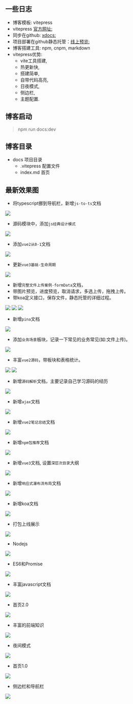 ## 一些日志
- 博客模板: vitepress  
- vitepress [官方网址:](https://vitepress.dev/reference/)
- 同步在github: [xdocs:](https://github.com/xiao-shenghui/xdocs.git)
- 项目部署在github静态托管：[线上预览:](https://xiao-shenghui.github.io/xdocs.github.io/)
- 博客搭建工具: npm, cnpm, markdown
- vitepress优势: 
  - vite工具搭建,
  - 热更新快, 
  - 搭建简单,
  - 自带代码高亮, 
  - 日夜模式, 
  - 侧边栏, 
  - 主题配置.

## 博客启动
> npm run docs:dev
## 博客目录
- docs 项目目录
  - .vitepress 配置文件
  - index.md 首页

## 最新效果图
- 将typescript挪到导航栏，新增`js-to-ts`文档
<img src="./mdImg/typescript.jpg">

- 源码模块中，添加`js经典设计模式`
<img src="./mdImg/js-design-model.jpg">

- 添加`vue2从0-1`文档
<img src="./mdImg/vue2-0-1.jpg">

- 更新`vue3基础-生命周期`
<img src="./mdImg/vue2-vue3-lifecycle.jpg">

- 新增`完整文件上传案例-formData`文档，
- 带图片预览，进度预览，取消请求，多选上传，拖拽上传。
- 带koa定义接口，保存文件，静态托管的详细过程。
<img src="./mdImg/upload-formData(2).png">
<img src="./mdImg/upload-formdata.png">
<img src="./mdImg/upload-formdata2.png">

- 新增`pina`文档
<img src="./mdImg/pina.png">

- 添加`业务场景`板块，记录一下常见的业务常见(如:文件上传)。
<img src="./mdImg/scene-upload.png">

- 丰富`vue2源码`，带板块和表格统计。
<img src="./mdImg/resource-vue2-tool.png">
<img src="./mdImg/resource-vue2-nextTick.png">

- 新增`源码解析`文档，主要记录自己学习源码的经历
<img src="./mdImg/resource.png">

- 新增`ajax`文档
<img src="./mdImg/ajax.png">

- 新增`vue2笔记总结`文档
<img src="./mdImg/vue-total.png">

- 新增`npm包推荐`文档
<img src="./mdImg/npm-recommend.png">

- 新增`vue3`文档, 设置`深层次目录`大纲
<img src="./mdImg/vue3.png">

- 新增`响应式瀑布流布局`文档
<img src="./mdImg/waterfall.png">

- 新增koa文档
<img src="./mdImg/koa.png">

- 打包上线展示
<img src="./mdImg/online.png">

- Nodejs
<img src="./mdImg/nodejs.png">

- ES6和Promise
<img src="./mdImg/ES6和Promise.png">

- 丰富javascript文档
<img src="./mdImg/javascript.png">

- 首页2.0
<img src="./mdImg/home-2.0.png">

- 丰富的前端知识
<img src="./mdImg/tool.png">

- 夜间模式
<img src="./mdImg/dark.png">

- 首页1.0
<img src="./mdImg/home.png">

- 侧边栏和导航栏
<img src="./mdImg/vue2.png">